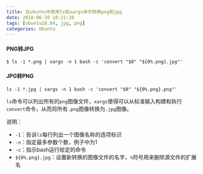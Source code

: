 ```yaml
---
title: 在ubuntu中使用ls和xargs命令转换png和jpg
date: 2018-06-28 18:21:28
tags: [ubuntu18.04, jpg, png]
categories: Ubuntu
---
```


#### PNG转JPG

```shell
$ ls -1 *.png | xargs -n 1 bash -c 'convert "$0" "${0%.png}.jpg"'
```

#### JPG转PNG

```shell
ls -1 *.jpg | xargs -n 1 bash -c 'convert "$0" "${0%.png}.png"'
```

`ls`命令可以列出所有的`png`图像文件，`xargs`使得可以从标准输入构建和执行`convert`命令，从而将所有`.png`图像转换为`.jpg`图像。



说明：

- `-1`：告诉`ls`每行列出一个图像名称的选项标识
- `-n`：指定最多参数个数，例子中为1
- `-c`：指示bash运行给定的命令
- `${0%.png}.jpg`：设置新转换的图像文件的名字，`%`符号用来删除源文件的扩展名

